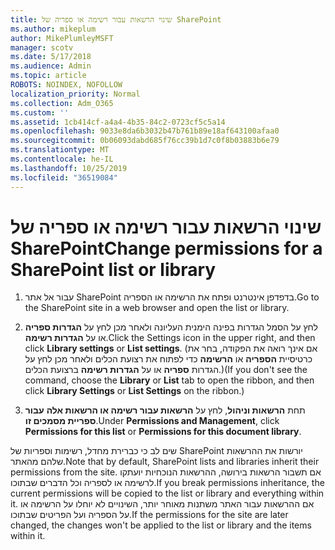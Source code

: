 ```yaml
---
title: שינוי הרשאות עבור רשימה או ספריה של SharePoint
ms.author: mikeplum
author: MikePlumleyMSFT
manager: scotv
ms.date: 5/17/2018
ms.audience: Admin
ms.topic: article
ROBOTS: NOINDEX, NOFOLLOW
localization_priority: Normal
ms.collection: Adm_O365
ms.custom: ''
ms.assetid: 1cb414cf-a4a4-4b35-84c2-0723cf5c5a14
ms.openlocfilehash: 9033e8da6b3032b47b761b89e18af643100afaa0
ms.sourcegitcommit: 0b06093dabd685f76cc39b1d7c0f8b03883b6e79
ms.translationtype: MT
ms.contentlocale: he-IL
ms.lasthandoff: 10/25/2019
ms.locfileid: "36519084"
---
```

# <a name="change-permissions-for-a-sharepoint-list-or-library"></a><span data-ttu-id="46752-102">שינוי הרשאות עבור רשימה או ספריה של SharePoint</span><span class="sxs-lookup"><span data-stu-id="46752-102">Change permissions for a SharePoint list or library</span></span>

1. <span data-ttu-id="46752-103">עבור אל אתר SharePoint בדפדפן אינטרנט ופתח את הרשימה או הספריה.</span><span class="sxs-lookup"><span data-stu-id="46752-103">Go to the SharePoint site in a web browser and open the list or library.</span></span>
    
2. <span data-ttu-id="46752-104">לחץ על הסמל הגדרות בפינה הימנית העליונה ולאחר מכן לחץ על **הגדרות ספריה** או על **הגדרות רשימה**.</span><span class="sxs-lookup"><span data-stu-id="46752-104">Click the Settings icon in the upper right, and then click **Library settings** or **List settings**.</span></span> <span data-ttu-id="46752-105">(אם אינך רואה את הפקודה, בחר את כרטיסיית **הספריה** או **הרשימה** כדי לפתוח את רצועת הכלים ולאחר מכן לחץ על הגדרות **ספריה** או על **הגדרות רשימה** ברצועת הכלים.)</span><span class="sxs-lookup"><span data-stu-id="46752-105">(If you don't see the command, choose the **Library** or **List** tab to open the ribbon, and then click **Library Settings** or **List Settings** on the ribbon.)</span></span> 
    
3. <span data-ttu-id="46752-106">תחת **הרשאות וניהול**, לחץ על **הרשאות עבור רשימה או הרשאות אלה** **עבור ספריית מסמכים זו**.</span><span class="sxs-lookup"><span data-stu-id="46752-106">Under **Permissions and Management**, click **Permissions for this list** or **Permissions for this document library**.</span></span>
    
<span data-ttu-id="46752-107">שים לב כי כברירת מחדל, רשימות וספריות של SharePoint יורשות את ההרשאות שלהם מהאתר.</span><span class="sxs-lookup"><span data-stu-id="46752-107">Note that by default, SharePoint lists and libraries inherit their permissions from the site.</span></span> <span data-ttu-id="46752-108">אם תשבור הרשאות בירושה, ההרשאות הנוכחיות יועתקו לרשימה או לספריה וכל הדברים שבתוכו.</span><span class="sxs-lookup"><span data-stu-id="46752-108">If you break permissions inheritance, the current permissions will be copied to the list or library and everything within it.</span></span> <span data-ttu-id="46752-109">אם ההרשאות עבור האתר משתנות מאוחר יותר, השינויים לא יוחלו על הרשימה או על הספריה ועל הפריטים שבתוכו.</span><span class="sxs-lookup"><span data-stu-id="46752-109">If the permissions for the site are later changed, the changes won't be applied to the list or library and the items within it.</span></span>
  

